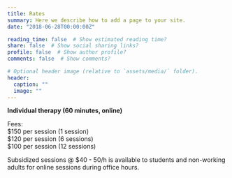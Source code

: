 ```yaml
---
title: Rates
summary: Here we describe how to add a page to your site.
date: "2018-06-28T00:00:00Z"

reading_time: false  # Show estimated reading time?
share: false  # Show social sharing links?
profile: false  # Show author profile?
comments: false  # Show comments?

# Optional header image (relative to `assets/media/` folder).
header:
  caption: ""
  image: ""
---
```


<b> Individual therapy (60 minutes, online) </br> </b>

Fees: </br>
$150 per session (1 session) </br>
$120 per session (6 sessions) </br>
$100 per session (12 sessions) </br> 

Subsidized sessions @ $40 - 50/h is available to students and non-working adults for online sessions during office hours. </br>

